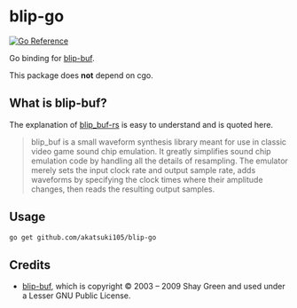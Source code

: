 # blip-go

[![Go Reference](https://pkg.go.dev/badge/github.com/akatsuki105/blip-go.svg)](https://pkg.go.dev/github.com/akatsuki105/blip-go)

Go binding for [blip-buf](https://code.google.com/archive/p/blip-buf).

This package does **not** depend on cgo.

## What is blip-buf?

The explanation of [blip_buf-rs](http://mvdnes.github.io/rust-docs/blip_buf-rs/blip_buf/index.html) is easy to understand and is quoted here.

> blip_buf is a small waveform synthesis library meant for use in classic video game sound chip emulation. It greatly simplifies sound chip emulation code by handling all the details of resampling. The emulator merely sets the input clock rate and output sample rate, adds waveforms by specifying the clock times where their amplitude changes, then reads the resulting output samples.

## Usage

```sh
go get github.com/akatsuki105/blip-go
```

## Credits

- [blip-buf](https://code.google.com/archive/p/blip-buf), which is copyright © 2003 – 2009 Shay Green and used under a Lesser GNU Public License.

